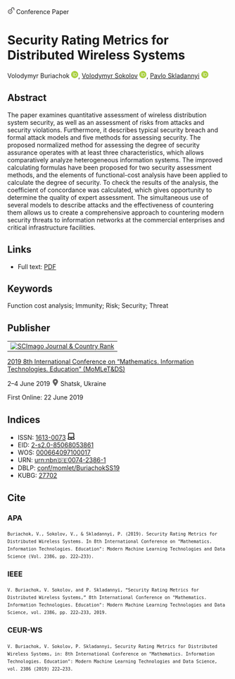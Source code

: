 <img src="/icons/unlock.svg" width="16" height="16"> Conference Paper

# Security Rating Metrics for Distributed Wireless Systems

Volodymyr Buriachok <a href="https://orcid.org/0000-0002-4055-1494" target="_blank"><img src="/icons/orcid.svg" width="16" height="16"></a>,
<a href="/">Volodymyr Sokolov</a> <a href="https://orcid.org/0000-0002-9349-7946" target="_blank"><img src="/icons/orcid.svg" width="16" height="16"></a>,
<a href="https://pavlo-skladannyi.github.io/">Pavlo Skladannyi</a> <a href="https://orcid.org/0000-0002-7775-6039" target="_blank"><img src="/icons/orcid.svg" width="16" height="16"></a>

## Abstract

The paper examines quantitative assessment of wireless distribution system security, as well as an assessment of risks from attacks and security violations. Furthermore, it describes typical security breach and formal attack models and five methods for assessing security. The proposed normalized method for assessing the degree of security assurance operates with at least three characteristics, which allows comparatively analyze heterogeneous information systems. The improved calculating formulas have been proposed for two security assessment methods, and the elements of functional-cost analysis have been applied to calculate the degree of security. To check the results of the analysis, the coefficient of concordance was calculated, which gives opportunity to determine the quality of expert assessment. The simultaneous use of several models to describe attacks and the effectiveness of countering them allows us to create a comprehensive approach to countering modern security threats to information networks at the commercial enterprises and critical infrastructure facilities.

## Links

* Full text: [PDF](http://ceur-ws.org/Vol-2386/paper17.pdf)

## Keywords

Function cost analysis; Immunity; Risk; Security; Threat

## Publisher

<table>
<tr>
<td>
<a href="https://www.scimagojr.com/journalsearch.php?q=21100218356&amp;tip=sid&amp;exact=no" title="SCImago Journal &amp; Country Rank"><img border="0" src="https://corsproxy.io/?https://www.scimagojr.com/journal_img.php?id=21100218356" alt="SCImago Journal &amp; Country Rank"  /></a>
</td>
</tr>
</table>

[2019 8th International Conference on “Mathematics. Information Technologies. Education” (MoMLeT&DS)](https://ceur-ws.org/Vol-2386/)

2–4 June 2019 <img src="/icons/location-pin.svg" width="16" height="16"> Shatsk, Ukraine

First Online: 22 June 2019

## Indices

* ISSN: [1613-0073](https://portal.issn.org/resource/ISSN/1613-0073) <img src="/icons/online.svg" width="16" height="16">
* EID: [2-s2.0-85068053861](http://www.scopus.com/record/display.url?origin=inward&eid=2-s2.0-85068053861)
* WOS: [000664097100017](https://www.webofscience.com/wos/woscc/full-record/WOS:000664097100017)
* URN: [urn:nbn:de:0074-2386-1](https://nbn-resolving.org/xml/urn:nbn:de:0074-2386-1)
* DBLP: [conf/momlet/BuriachokSS19](https://dblp.org/rec/conf/momlet/BuriachokSS19)
* KUBG: [27702](http://elibrary.kubg.edu.ua/id/eprint/27702/)

## Cite

### APA

<small>`Buriachok, V., Sokolov, V., & Skladannyi, P. (2019). Security Rating Metrics for Distributed Wireless Systems. In 8th International Conference on "Mathematics. Information Technologies. Education": Modern Machine Learning Technologies and Data Science (Vol. 2386, pp. 222–233).`</small>

### IEEE

<small>`V. Buriachok, V. Sokolov, and P. Skladannyi, “Security Rating Metrics for Distributed Wireless Systems,” 8th International Conference on "Mathematics. Information Technologies. Education": Modern Machine Learning Technologies and Data Science, vol. 2386, pp. 222–233, 2019.`</small>

### CEUR-WS

<small>`V. Buriachok, V. Sokolov, P. Skladannyi, Security Rating Metrics for Distributed Wireless Systems, in: 8th International Conference on "Mathematics. Information Technologies. Education": Modern Machine Learning Technologies and Data Science, vol. 2386 (2019) 222–233.`</small>